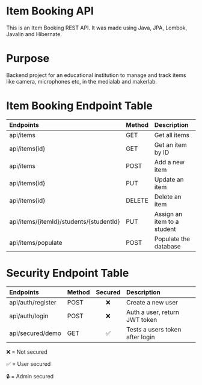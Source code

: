 # Item Booking API
This is an Item Booking REST API. It was made using Java, JPA, Lombok, Javalin and Hibernate.

# Purpose
Backend project for an educational institution to manage and track items like camera, microphones
etc, in the medialab and makerlab.

# Item Booking Endpoint Table

| Endpoints                               | Method | Description                 |
|:----------------------------------------|:-------|:----------------------------|
| api/items                               | GET    | Get all items               |
| api/items{id}                           | GET    | Get an item by ID           |
| api/items                               | POST   | Add a new item              |
| api/items{id}                           | PUT    | Update an item              |
| api/items{id}                           | DELETE | Delete an item              |
| api/items/{itemId}/students/{studentId} | PUT    | Assign an item to a student |
| api/items/populate                      | POST   | Populate the database       |

# Security Endpoint Table

| Endpoints                         | Method | Secured      | Description                     |
|:----------------------------------|:-------|:------------:|:--------------------------------|
| api/auth/register                 | POST   | ❌          | Create a new user               |
| api/auth/login                    | POST   | ❌          | Auth a user, return JWT token   |
| api/secured/demo                  | GET    | ✅          | Tests a users token after login |

❌ = Not secured

✅ = User secured

🔒 = Admin secured